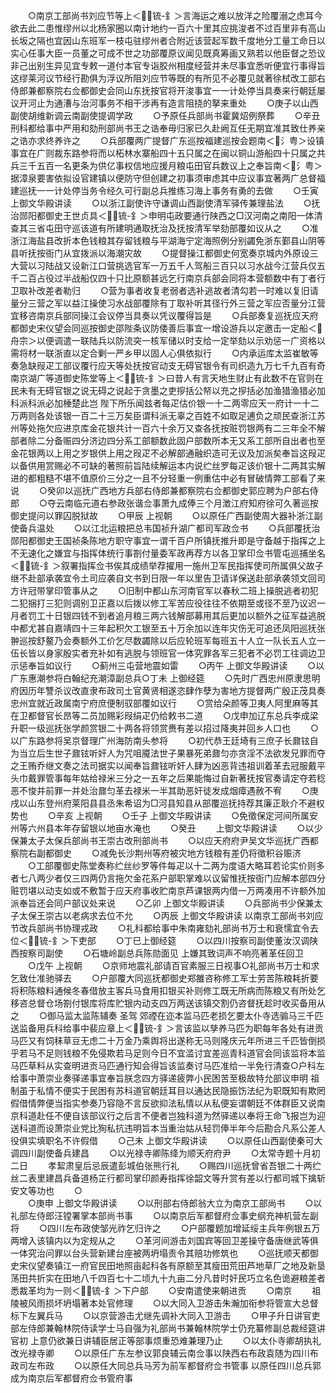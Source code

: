 <!-- { "loadSidebar": true } -->
　　○南京工部尚书刘应节等上＜锍-釒＞言海运之难以放洋之险覆溺之虑耳今欲去此二患惟缪州以北杨家圈以南计地约一百六十里其应挑浚者不过百里非有高山长坂之隔也宜因山东班军一枝屯驻缪州者合附近该营起军数千度地分工量工命日以实心任事大臣一员董之可成不世之功部覆原议闻见既真筹画又熟若以他臣督之恐议非己出别生异见宜专敕一道付本官专诣胶州相度经营并未尽事宜悉听便宜行事得旨这缪莱河议节经行勘俱为浮议所阻刘应节等既的有所见不必覆见就著徐栻改工部右侍郎兼都察院右佥都御史会同山东抚按官将开浚事宜一一计处停当具奏来行朝廷屡议开河止为通漕与治河事务不相干涉再有造言阻挠的拏来重处
　　○庚子以山西副使胡维新调云南副使提调学政
　　○予原任兵部尚书霍冀炤例祭葬
　　○辛丑刑科都给事中严用和劾刑部尚书王之诰奉毋归家已久赴阙互任无期宜准其致仕养亲之诰亦求终养许之
　　○兵部覆两广提督广东巡按福建巡按会题南＜氵粤＞设镇事宜在广则裁东路参将而以柘林水寨船四十五只属之在闽以铜山游船四十只属之共兵三千五百一名更条为供亿事权信地应援月粮屯田官兵数议上之奉旨南＜氵粤＞据漳泉要害依拟设官建镇以便防守但创建之初事须审虑其中应议事宜著两广总督福建巡抚一一计处停当务令经久可行副总兵推练习海上事务有勇的去做
　　○壬寅  上御文华殿讲读
　　○以浙江副使许守谦调山西副使清军驿传兼理盐法
　　○抚治郧阳都御史王世贞具＜锍-釒＞申明屯政要通行陕西之□汉河南之南阳一体清查其三省屯田守巡该道有所建明通取抚治及抚按清军举劾部覆如议从之
　　○准浙江海盐县改折本色钱粮其存留钱粮与平湖海宁定海照例分别蠲免浙东鄞县山阴等县听抚按衙门从宜拨派以海潮灾故
　　○提督操江都御史何宽奏京城内外原设三大营以习陆战又设新江口营挑选官军一万五千人驾船三百只以习水战今江营兵仅五千二百占役过半战船仅四十只比原额甚远乞行南京兵部会同将本营额数中有丁者行卫取补改差者勒归
　　○营为事者收复老弱者选补逃故者清勾若一时难以复旧请量分三营之军以益江操使习水战部覆除有丁取补听其径行外三营之军应否量分江营宜移咨南京兵部同操江会议停当具奏以凭议覆得旨是
　　○兵部奏复巡抚应天府都御史宋仪望会同巡按御史邵陛条议防倭善后事宜一增设游兵以定邀击一定船＜舟宗＞以便调遣一联陆兵以防流突一核军储以时支给一定举劾以示劝惩一广资格以需将材一联浙直以定合剿一严乡甲以固人心俱依拟行
　　○内承运库太监崔敏等奏急缺叚疋工部议覆行应天等处抚按官动支无碍官银令有司织造九万七千九百有奇南京湖广等道御史陈堂等上＜锍-釒＞曰昔人有言天地生财止有此数不在官则在民未有无碍官银之说无碍之说起于贪墨之吏摉括公帑以充之摉括必加渔猎渔猎必加科派科派必加棰楚此岂  陛下所乐闻兹者每疋估价银一十二两零应天一府计一十二万两则各处该银一百二十三万矣臣谓科派无辜之百姓不如取足逋负之顽民查浙江苏州等处拖欠应进京库金花银共计一百六十余万又查各抚按赃罚银两有二三年全不解部者除二分备赈四分济边四分系工部额数此固户部数所本无又系工部所自出者也至金花银两以上用之岁银供上用之叚疋不必解部通融织造可无议及加派矣奉旨这叚疋以备供用赏赐必不可缺的著照前旨陆续解运本内说纻丝罗每疋该价银十二两其实解进的都粗糙不堪不值原价三分之一且不分轻重一例重估中必有冒破情弊工部看了来说
　　○癸卯以巡抚广西地方兵部右侍郎兼都察院右佥都御史郭应聘为户部右侍郎
　　○夺云南临元道右参政张谐佥事萧九成俸三个月澂江府知府徐可久著巡按御史提问以罪囚脱狱故
　　○甲辰  上视朝
　　○以原任广西副使周大器补浙江副使备兵温处
　　○以江北运粮把总韦国祯升湖广都司军政佥书
　　○兵部覆抚治郧阳都御史王国祯条陈地方职守事宜一谓千百户所镇抚推升即是守备越于指挥之上不无速化之嫌宜与指挥体统行事劄付量委军政再荐方以各卫掌印佥书管屯巡捕坐名＜锍-釒＞叙署指挥佥书俟其成绩举荐擢用一施州卫军民指挥使司所属俱父故子继不赴部承袭宜令土司应袭自文书到日限一年以里告卫请详保送赴部承袭领文回司方许冠带掌印管事从之
　　○旧制中都山东河南官军以春秋二班上操脱逃者初犯二犯捆打三犯则调别卫正嘉以后拨以修工军苦应役往往不依期至或径不至乃议迟一月者罚工十日银四钱不到者追月粮三两六钱解部募用其后更加以额外之征军益逃脱中都尤甚自嘉靖四十三年起积欠工银至五十万余加以连年灾伤无可追还凤阳巡抚张翀巡按舒鳌乃会奏额外工价乞尽数蠲除以后应轮班军每班五十人立一队长五人立一伍长皆以身家殷实者充补如有逃脱与领班官一体究罪各军三犯者不必罚工往调边卫示惩奉旨如议行
　　○蓟州三屯营地震如雷
　　○丙午  上御文华殿讲读
　　○以广东惠潮参将白翰纪充潮漳副总兵○丁未  上御经筵
　　○先时广西忠州原隶思明府因历年讐杀议改直隶布政司土官黄贤相遂恣肆作孽为害地方提督两广殷正茂具奏忠州宜就近政属南宁府庶便制驭部覆如议行
　　○赏给朵颜等卫夷人阿里麻等其在卫都督官长昂等二员加赐彩叚绢疋仍给敕书二道
　　○戊申加辽东总兵李成梁升职一级巡抚张学颜赏银二十两各将领赏赉有差以招过降夷并回乡人口也
　　○以广东路参将吴京督理广州海防南头参将
　　○初代恭王廷埼有三庶子长鼐铉自为当立后生世子鼐铉听奸人为咒咀魇法世子果暴死弟鼐匀亦贪淫不法欲发兄罪而夺之王贿乔继文奏之法司据实以闻奉旨鼐铉听奸人肆为凶恶背违祖训着革去冠服戴平头巾戴罪管事每年姑给禄米三分之一五年之后果能悔过自新著抚按官奏请定夺若稔恶不悛并前罪一并处治鼐匀革去禄米一半其助恶奸徒发成烟瘴遇赦不宥
　　○庚戌以山东登州府莱阳县县丞朱希诏为□河县知县从部覆巡抚持荐其廉正耿介不避权势也
　　○辛亥  上视朝
　　○壬子  上御文华殿讲读
　　○免徵保定河间所属安州等六州县本年存留银以地亩水淹也
　　○癸丑
　　上御文华殿讲读
　　○以少保兼太子太保兵部尚书王崇古改刑部尚书
　　○以应天府府尹吴文华巡抚广西都察院右副都御史
　　○减免长沙荆州等府被灾地方钱粮有差仍将徵积谷赈济
　　○工部覆御史陈堂奏称纻丝纱罗等件每疋以十二两为度语大略耳若论实价则多者七八两少者仅三四两仍言拖欠金花系户部职掌难以议留惟抚按衙门应解本部四分赃罚堪以动支如或不敷暂于应天府事收贮南京芦课银两内借一万两凑用不许额外加派奉旨还会同户部议处来说
　　○乙卯  上御文华殿讲读
　　○兵部尚书少保兼太子太保王崇古以老病求去位不允
　　○丙辰  上御文华殿讲读  以南京工部尚书刘应节改兵部尚书协理戎政
　　○礼科都给事中朱南雍劾礼部尚书万士和衰懦宜令去位＜锍-釒＞下吏部
　　○丁巳上御经筵
　　○以四川按察司副使董汝汉调陕西按察司副使
　　○石塘岭副总兵陈勋面见  上嫌其致词声不响亮著革任回卫
　　○戊午  上视朝
　　○京师地震礼部请百官素服三日视事○礼部尚书万士和求乞致仕准驰驿去
　　○户部覆大同巡抚都御史郑雒咨称修工军士劳苦陈粮耗折要将积陈粮料通候冬春借放主客兵马食用扣银买补则修工既无所病而陈粮又有所处乞移咨总督仓场劄付银库将库贮银内动支四万两送该镇交割仍咨督抚趁时收买备用从之
　　○御马监太监陈辅奏  圣驾  郊禋在迩本监马匹老损乞要太仆寺选骟马三千匹送监备用兵科给事中裴应章上＜锍-釒＞言该监以孳养马匹为职每年各处有进贡马匹又有饲秣草豆无虑二十万金乃乘舆将出遂称无马则隆庆元年所进三千匹皆倒损乎若马不足则钱粮不免侵欺若马足则今日不宜滥讨宜差巡青科道官会同该监将本监马匹草料从实查明进贡马匹通行知会得旨该监奏讨马匹准给一半免行清查○户科左给事中萧崇业奏驿递事宜奉旨朕念四方驿递疲弊小民困苦至极故特允部议申明  祖制虽于私情不便实于民困有苏科道官朝廷耳目以通达民隐振饬法纪为职既知有欺罔假借情弊便当指实参奏乃容隐不言反欲抑法私情以从私便妄谓朝廷不体群臣又说南京科道赴任不便自该部议行之后言不便者岂独科道为然驿递以奉将王命飞报岂为迎送科道而设萧崇业党比狥私抗违明旨本当重治姑从轻罚俸半年今后勘合凡系公差人役俱实填职名不许假借
　　○己未  上御文华殿讲读
　　○以原任山西副使秦可大调四川副使备兵建昌
　　○以光禄寺卿陈绛为顺天府府尹
　　○太常寺题十月初二日
　　孝絜肃皇后忌辰遣彭城伯张熊行礼
　　○赐四川巡抚曾省吾银二十两纻丝二表里建昌兵备道杨芷行都司掌印颜寿指挥徐韶文等升赏有差以行都司城下擒斩安文等功也
　　○  
　　○庚申  上御文华殿讲读
　　○以刑部右侍郎翁大立为南京工部尚书
　　○以礼部左侍郎汪镗署掌本部尚书事
　　○以南京后军都督府佥事史纲充神机营左副将
　　○四川左布政使邹光祚乞归许之
　　○户部覆题加增延绥主兵年例银五万两增入该镇内以为定规从之
　　○革河间游击刘国宾等回卫差操守备唐继武等俱一体究治问罪以台头营新建台座被两坍塌责令其赔功修筑也
　　○巡抚顺天都御史宋仪望奏镇江一府官民田地照亩起科各有原额至其瘦田荒田芦地草厂之地及新垦荡田共折实在田地八千四百七十二顷九十九亩二分凡昔时奸民巧立名色诡避粮差者悉裁革均为一则＜锍-釒＞下户部
　　○安南遣使来朝进贡
　　○南京
　　祖陵被风雨损坏坍塌著本处官修理
　　○以大同入卫游击朱瀚加衔参将管宣大总督标下左翼兵马
　　○以京营游击尤继先调补大同入卫游击
　　○甲子升日讲官吏部左侍郎兼翰林院侍读学士马自强为礼部尚书兼翰林院学士仍充纂修副总裁经筵讲官初  上意仍欲兼日讲辅臣居正等部事烦重恐难兼理乃止
　　○以太仆寺卿胡执礼改光禄寺卿
　　○以原任广东左参议郭良辅云南佥事以陕西右布政袁随为四川布政司左布政
　　○以原任大同总兵马芳为前军都督府佥书管事  以原任四川总兵郭成为南京后军都督府佥书管府事
